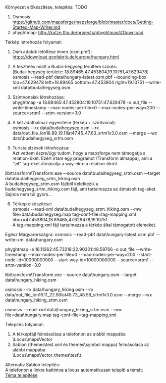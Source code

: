 Környezet előkészítése, telepítés: TODO
1. Osmosis: https://github.com/mapsforge/mapsforge/blob/master/docs/Getting-Started-Map-Writer.md
2. phyghtmap: http://katze.tfiu.de/projects/phyghtmap/#Download

Térkép létrehozás folyamat:
1. Osm adatok letöltése innen (osm.pmf): </br>
https://download.geofabrik.de/europe/hungary.html </br>

2. A tesztelés miatt a Budai-hegység terültére szűrés: </br>
(Budai-hegység területe: 18.89465,47.453804,19.10751,47.629478) </br>
osmosis --read-pbf data\hungary-latest.osm.pbf --bounding-box top=47.629478 left=18.89465 bottom=47.453804 right=19.10751 --write-xml data\budaihegyseg.osm </br>

3. Szintvonalak létrehozása: </br>
phyghtmap -a 18.89465:47.453804:19.10751:47.629478 -o out_file --write-timestamp --max-nodes-per-tile=0 --max-nodes-per-way=200 --source=srtm1 --srtm-version=3.0 </br>

4. A két adathalmaz egyesítése (térkép + szintvonal): </br>
osmosis --rx data/budaihegyseg.osm --rx data/out_file_lon18.89_19.11lat47.45_47.63_srtm1v3.0.osm --merge --wx data\budaihegyseg_srtm.osm </br>

5. Turistajelzések létrehozása: </br>
Azt vettem észre/úgy tudom, hogy a mapsforge nem támogatja a relation-öket. Ezért írtam egy programot (Transform almappa), ami a "jel" tag-eket átmásolja a way-ekre a relation-ökröl. </br>

lib\transform\Transform.exe --source data\budaihegyseg_srtm.osm --target data\budaihegyseg_srtm_hiking.osm </br>
A budaihegyseg_srtm.osm fájlből keletkezik a budaihegyseg_srtm_hiking.osm fájl, ami tartalmazza az átmásolt tag-eket. Sajnos nem túl gyors...</br>

6. Térkép elkészítése: </br>
osmosis --read-xml data\budaihegyseg_srtm_hiking.osm --mw file=data\budaihegyseg.map tag-conf-file=tag-mapping.xml bbox=47.453804,18.89465,47.629478,19.10751 </br>
A tag-mapping.xml fájl tartalmazza a térkép által támogatott elemeket.

Egész Magyarországra:
osmosis --read-pbf data\hungary-latest.osm.pbf --write-xml data\hungary.osm </br>

phyghtmap -a 16.11262:45.73218:22.90201:48.58766 -o out_file --write-timestamp --max-nodes-per-tile=0 --max-nodes-per-way=200 --start-node-id=10000000000 --start-way-id=10000000000 --source=srtm1 --srtm-version=3.0 </br>

lib\transform\Transform.exe --source data\hungary.osm --target data\hungary_hiking.osm </br>

osmosis --rx data/hungary_hiking.osm --rx data/out_file_lon16.11_22.90lat45.73_48.59_srtm1v3.0.osm --merge --wx data\hungary_hiking_srtm.osm </br>

osmosis --read-xml data\hungary_hiking_srtm.osm --mw file=data\hungary.map tag-conf-file=tag-mapping.xml </br>

Telepítés folyamat:
1. A térképfájl felmásolása a telefonon az alábbi mappába </br>
\Locus\mapsVector
2. Sablon (themes\test.xml és themes\symbol mappa) felmásolása az alábbi mappába: </br>
\Locus\mapsVector\_themes\test\t

Alternatív Sablon telepítés: </br>
A telefonon a linkre kattintva a locus automatikusan telepíti a témát: </br>
[Téma telepítése](https://raw.githubusercontent.com/sellrik/MapsforgeMap/master/theme_locus_action.xml)
